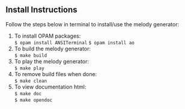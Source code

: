 ## Install Instructions

Follow the steps below in terminal to install/use the melody generator:

1. To install OPAM packages:  
   `$ opam install ANSITerminal`
   `$ opam install ao`
2. To build the melody generator:  
   `$ make build`
3. To play the melody generator:  
   `$ make play`
4. To remove build files when done:  
   `$ make clean`
5. To view documentation html:  
   `$ make doc`  
   `$ make opendoc`
